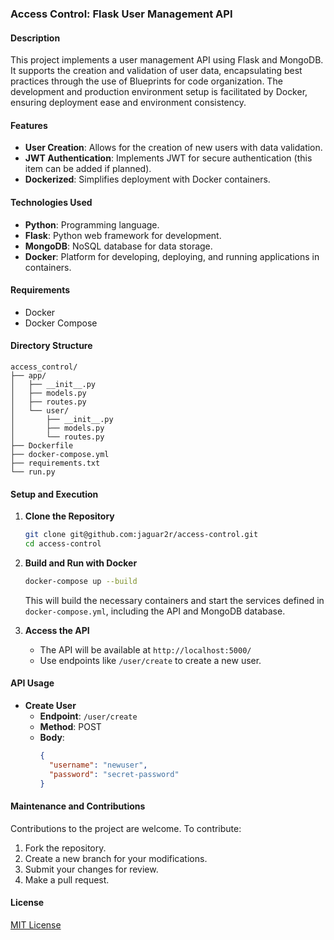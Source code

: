 ### Access Control: Flask User Management API

#### Description
This project implements a user management API using Flask and MongoDB. It supports the creation and validation of user data, encapsulating best practices through the use of Blueprints for code organization. The development and production environment setup is facilitated by Docker, ensuring deployment ease and environment consistency.

#### Features
- **User Creation**: Allows for the creation of new users with data validation.
- **JWT Authentication**: Implements JWT for secure authentication (this item can be added if planned).
- **Dockerized**: Simplifies deployment with Docker containers.

#### Technologies Used
- **Python**: Programming language.
- **Flask**: Python web framework for development.
- **MongoDB**: NoSQL database for data storage.
- **Docker**: Platform for developing, deploying, and running applications in containers.

#### Requirements
- Docker
- Docker Compose

#### Directory Structure
```
access_control/
├── app/
│   ├── __init__.py
│   ├── models.py
│   ├── routes.py
│   └── user/
│       ├── __init__.py
│       ├── models.py
│       └── routes.py
├── Dockerfile
├── docker-compose.yml
├── requirements.txt
└── run.py
```

#### Setup and Execution

1. **Clone the Repository**
   ```bash
   git clone git@github.com:jaguar2r/access-control.git
   cd access-control
   ```

2. **Build and Run with Docker**
   ```bash
   docker-compose up --build
   ```

   This will build the necessary containers and start the services defined in `docker-compose.yml`, including the API and MongoDB database.

3. **Access the API**
   - The API will be available at `http://localhost:5000/`
   - Use endpoints like `/user/create` to create a new user.

#### API Usage

- **Create User**
  - **Endpoint**: `/user/create`
  - **Method**: POST
  - **Body**:
    ```json
    {
      "username": "newuser",
      "password": "secret-password"
    }
    ```

#### Maintenance and Contributions

Contributions to the project are welcome. To contribute:
1. Fork the repository.
2. Create a new branch for your modifications.
3. Submit your changes for review.
4. Make a pull request.

#### License

[MIT License](https://opensource.org/licenses/MIT)
